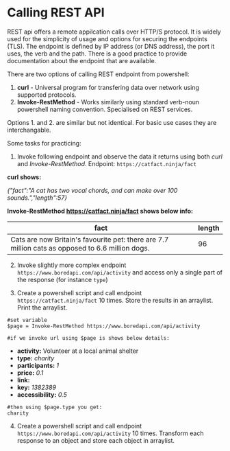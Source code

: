 # Calling REST API

REST api offers a remote appilcation calls over HTTP/S protocol. It is widely used for the simplicity of usage and options for securing the endpoints (TLS). The endpoint is defined by IP address (or DNS address), the port it uses, the verb and the path. There is a good practice to provide documentation about the endpoint that are available.

There are two options of calling REST endpoint from powershell:
1. **curl** - Universal program for transfering data over network using supported protocols.
2. **Invoke-RestMethod** - Works similarly using standard verb-noun powershell naming convention. Specialised on REST services.

Options 1. and 2. are similar but not identical. For basic use cases they are interchangable.


Some tasks for practicing:
1. Invoke following endpoint and observe the data it returns using both *curl* and *Invoke-RestMethod*. Endpoint: `https://catfact.ninja/fact`


**curl shows:** 

_{"fact":"A cat has two vocal chords, and can make over 100 sounds.","length":57}_
 
**Invoke-RestMethod  https://catfact.ninja/fact shows below info:**

fact | length | 
---------|----------|
 Cats are now Britain's favourite pet: there are 7.7 million cats as opposed to 6.6 million dogs.      | 96 | 


2. Invoke slightly more complex endpoint `https://www.boredapi.com/api/activity` and access only a single part of the response (for instance `type`)

3. Create a powershell script and call endpoint `https://catfact.ninja/fact` 10 times. Store the results in an arraylist. Print the arraylist.

```
#set variable
$page = Invoke-RestMethod https://www.boredapi.com/api/activity

#if we invoke url using $page is shows below details:
```

* **activity:** Volunteer at a local animal shelter
* **type:** _charity_
* **participants:** _1_
* **price:** _0.1_
* **link:** 
* **key:** _1382389_
* **accessibility:** _0.5_

```
#then using $page.type you get:
charity
```


4. Create a powershell script and call endpoint `https://www.boredapi.com/api/activity` 10 times. Transform each response to an object and store each object in arraylist.
